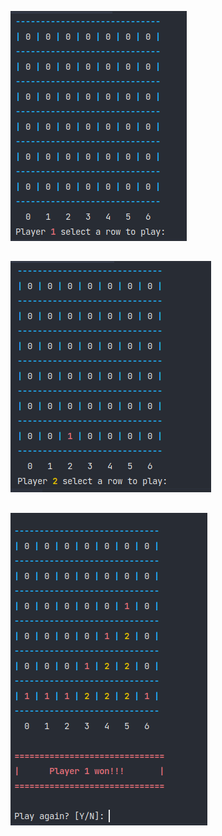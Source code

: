 ![Player 1 Move](https://github.com/bohdan167/My-Games/blob/master/Connect%20Four/Text%20Mode/images/player_1.png)

##

![Player 2 Move](https://github.com/bohdan167/My-Games/blob/master/Connect%20Four/Text%20Mode/images/player_2.png)

## 

![Game Over](https://github.com/bohdan167/My-Games/blob/master/Connect%20Four/Text%20Mode/images/game_over.png)
